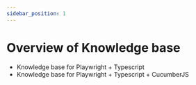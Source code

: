 ```yaml
---
sidebar_position: 1
---
```


# Overview of Knowledge base

- Knowledge base for Playwright + Typescript
- Knowledge base for Playwright + Typescript + CucumberJS
